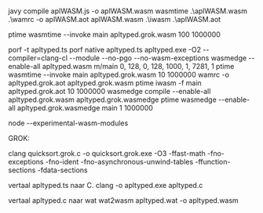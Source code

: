 #
javy compile aplWASM.js -o aplWASM.wasm
wasmtime .\aplWASM.wasm
.\wamrc -o aplWASM.aot aplWASM.wasm
.\iwasm .\aplWASM.aot

ptime wasmtime  --invoke main apltyped.grok.wasm 100 1000000

porf -t apltyped.ts 
porf native apltyped.ts apltyped.exe  -O2 --compiler=clang-cl --module --no-pgo --no-wasm-exceptions
wasmedge --enable-all apltyped.wasm m/main 0, 128, 0, 128, 1000, 1, 7281, 1
ptime wasmtime --invoke main apltyped.grok.wasm 10 1000000
wamrc  -o apltyped.grok.aot apltyped.grok.wasm
ptime iwasm -f main apltyped.grok.aot 10 1000000
wasmedge compile --enable-all apltyped.grok.wasm apltyped.grok.wasmedge
ptime wasmedge --enable-all apltyped.grok.wasmedge main 1 1000000

node --experimental-wasm-modules



GROK:

clang quicksort.grok.c -o quicksort.grok.exe -O3   -ffast-math -fno-exceptions -fno-ident -fno-asynchronous-unwind-tables -ffunction-sections -fdata-sections 

vertaal apltyped.ts naar C.
clang -o apltyped.exe apltyped.c

vertaal apltyped.c naar wat
wat2wasm apltyped.wat -o apltyped.wasm